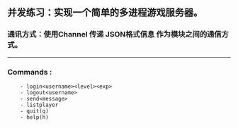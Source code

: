 ## 并发练习：实现一个简单的多进程游戏服务器。


### 通讯方式：使用Channel 传递 JSON格式信息 作为模块之间的通信方式。

---

### Commands :
		- login<username><level><exp>
		- logout<username>
		- send<message>
		- listplayer
		- quit(q)
		- help(h)

